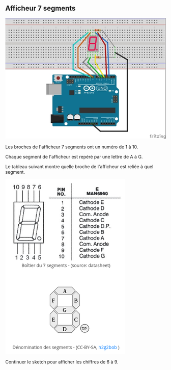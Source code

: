 ## Afficheur 7 segments

![Pictures/tuto-9_bb.jpg](https://github.com/j-fremont/tuto-arduino/blob/master/Pictures/tuto-9_bb.jpg)

Les broches de l'afficheur 7 segments ont un numéro de 1 à 10.

Chaque segment de l'afficheur est repéré par une lettre de A à G. 

Le tableau suivant montre quelle broche de l'afficheur est reliée à quel segment.

![Pictures/5101AS.png](https://github.com/j-fremont/tuto-arduino/blob/master/Pictures/5101AS.png)

Continuer le sketch pour afficher les chiffres de 6 à 9.

